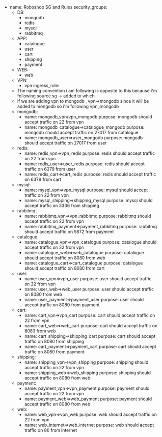 - name: Roboshop SG and Rules
  security_groups:
  - DB:
    - mongodb
    - redis
    - mysql
    - rabbitmq
  - APP:
    - catalogue
    - user
    - cart
    - shipping
    - payment
  - WEB:
    - web
  - VPN:
    - vpn
      ingress_rule:
  - The naming convention i am following is opposite to this because i'm following source sg -> added to which
  - if we are adding vpn to mongodb , vpn->mongodb since it will be added to mongodb so i'm following vpn_mongodb
  - mongodb:
    - name: mongodb_vpn/vpn_mongodb
      purpose: mongodb should accept traffic on 22 from vpn
    - name: mongodb_catalogue=>catalogue_mongodb
      purpose: mongodb should accept traffic on 27017 from catalogue
    - name: mongodb_user=>user_mongodb
      purpose: mongodb should accept traffic on 27017 from user
  - redis:
    - name: redis_vpn=>vpn_redis
      purpose: redis should accept traffic on 22 from vpn
    - name: redis_user=>user_redis
      purpose: redis should accept traffic on 6379 from user
    - name: redis_cart=>cart_redis
      purpose: redis should accept traffic on 6379 from cart
  - mysql:
    - name: mysql_vpn=>vpn_mysql
      purpose: mysql should accept traffic on 22 from vpn
    - name: mysql_shipping=>shipping_mysql
      purpose: mysql should accept traffic on 3306 from shipping
  - rabbitmq:
    - name: rabbitmq_vpn=>vpn_rabbitmq
      purpose: rabbitmq should accept traffic on 22 from vpn
    - name: rabbitmq_payment=>payment_rabbitmq
      purpose: rabbitmq should accept traffic on 5672 from payment
  - catalogue:
    - name: catalogue_vpn=>vpn_catalogue
      purpose: catalogue should accept traffic on 22 from vpn
    - name: catalogue_web=>web_catalogue
      purpose: catalogue should accept traffic on 8080 from web
    - name: catalogue_cart=>cart_catalogue
      purpose: catalogue should accept traffic on 8080 from cart
  - user:
    - name: user_vpn=>vpn_user
      purpose: user should accept traffic on 22 from vpn
    - name: user_web=>web_user
      purpose: user should accept traffic on 8080 from web
    - name: user_payment=>payment_user
      purpose: user should accept traffic on 8080 from payment
  - cart:
    - name: cart_vpn=>vpn_cart
      purpose: cart should accept traffic on 22 from vpn
    - name: cart_web=>web_cart
      purpose: cart should accept traffic on 8080 from web
    - name: cart_shipping=>shipping_cart
      purpose: cart should accept traffic on 8080 from shipping
    - name: cart_payment=>payment_cart
      purpose: cart should accept traffic on 8080 from payment
  - shipping:
    - name: shipping_vpn=>vpn_shipping
      purpose: shipping should accept traffic on 22 from vpn
    - name: shipping_web=>web_shipping
      purpose: shipping should accept traffic on 8080 from web
  - payment:
    - name: payment_vpn=>vpn_payment
      purpose: payment should accept traffic on 22 from vpn
    - name: payment_web=>web_payment
      purpose: payment should accept traffic on 8080 from web
  - web:
    - name: web_vpn=>vpn_web
      purpose: web should accept traffic on 22 from vpn
    - name: web_internet=>web_internet
      purpose: web should accept traffic on 80 from internet
